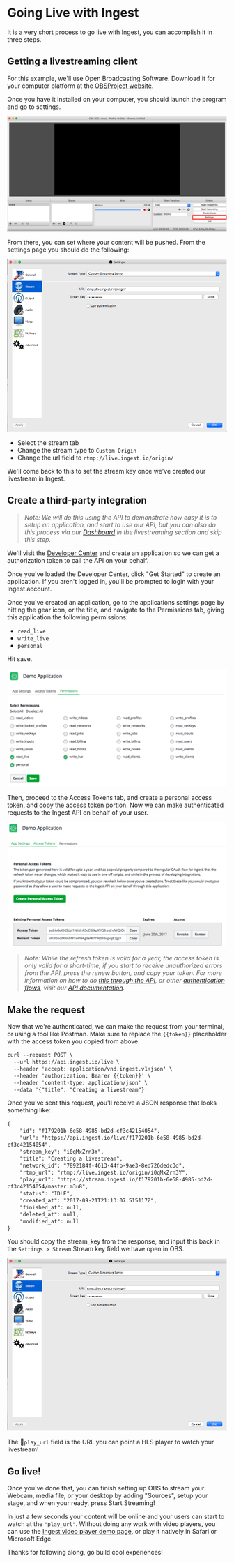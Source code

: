 # Going Live with Ingest

It is a very short process to go live with Ingest, you can accomplish it in three steps.

## Getting a livestreaming client

For this example, we'll use Open Broadcasting Software. Download it for your computer platform at the [OBSProject website](https://obsproject.com/).

Once you have it installed on your computer, you should launch the program and go to settings.

![](./images/settings.png)

From there, you can set where your content will be pushed. From the settings page you should do the following:

![](./images/settings-stream.png)

* Select the stream tab
* Change the stream type to `Custom Origin`
* Change the url field to `rtmp://live.ingest.io/origin/`

We'll come back to this to set the stream key once we've created our livestream in Ingest.

## Create a third-party integration

> _Note: We will do this using the API to demonstrate how easy it is to setup an application, and start to use our API, but you can also do this process via our [Dashboard](https://dashboard.ingest.io) in the livestreaming section and skip this step._

We'll visit the [Developer Center](https://developers.ingest.io) and create an application so we can get a authorization token to call the API on your behalf.

Once you've loaded the Developer Center, click "Get Started" to create an application. If you aren't logged in, you'll be prompted to login with your Ingest account.

Once you've created an application, go to the applications settings page by hitting the gear icon, or the title, and navigate to the Permissions tab, giving this application the following permissions:
* `read_live`
* `write_live`
* `personal`

Hit save.

![Application Permissions](./images/application-permissions.png)

Then, proceed to the Access Tokens tab, and create a personal access token, and copy the access token portion. Now we can make authenticated requests to the Ingest API on behalf of your user.

![Application Token](./images/application-tokens.png)

> _Note: While the refresh token is valid for a year, the access token is only valid for a short-time, if you start to receive unauthorized errors from the API, press the renew button, and copy your token. For more information on how to do [this through the API](https://docs.ingest.io/#refreshing-your-token), or other [authentication flows](https://docs.ingest.io/#authentication), visit our [API documentation](https://docs.ingest.io)._

## Make the request

Now that we're authenticated, we can make the request from your terminal, or using a tool like Postman. Make sure to replace the `{{token}}` placeholder with the access token you copied from above.

```
curl --request POST \
  --url https://api.ingest.io/live \
  --header 'accept: application/vnd.ingest.v1+json' \
  --header 'authorization: Bearer {{token}}' \
  --header 'content-type: application/json' \
  --data '{"title": "Creating a livestream"}'
```

Once you've sent this request, you'll receive a JSON response that looks something like:

```
{
    "id": "f179201b-6e58-4985-bd2d-cf3c42154054",
    "url": "https://api.ingest.io/live/f179201b-6e58-4985-bd2d-cf3c42154054",
    "stream_key": "i0qMxZrn3Y",
    "title": "Creating a livestream",
    "network_id": "7892184f-4613-44fb-9ae3-8ed726dedc3d",
    "rtmp_url": "rtmp://live.ingest.io/origin/i0qMxZrn3Y",
    "play_url": "https://stream.ingest.io/f179201b-6e58-4985-bd2d-cf3c42154054/master.m3u8",
    "status": "IDLE",
    "created_at": "2017-09-21T21:13:07.515117Z",
    "finished_at": null,
    "deleted_at": null,
    "modified_at": null
}
```

You should copy the stream_key from the response, and input this back in the `Settings > Stream` Stream key field we have open in OBS.

![Stream Settings](./images/settings-stream.png)

The `play_url` field is the URL you can point a HLS player to watch your livestream!


## Go live!

Once you've done that, you can finish setting up OBS to stream your Webcam, media file, or your desktop by adding "Sources", setup your stage, and when your ready, press Start Streaming!

In just a few seconds your content will be online and your users can start to watch at the `"play_url"`. Without doing any work with video players, you can use the [Ingest video player demo page](https://demo.ingest.io), or play it natively in Safari or Microsoft Edge.

Thanks for following along, go build cool experiences!
